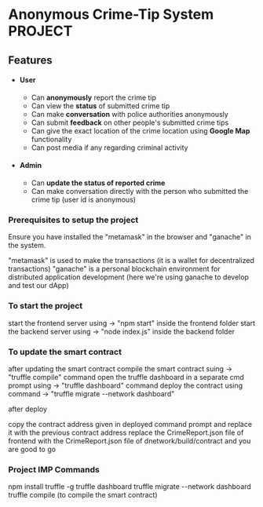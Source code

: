 # Anonymous Crime-Tip System PROJECT

## Features

- #### User
   - Can **anonymously** report the crime tip
   - Can view the **status** of submitted crime tip
   - Can make **conversation** with police authorities anonymously
   - Can submit **feedback** on other people's submitted crime tips
   - Can give the exact location of the crime location using **Google Map** functionality
   - Can post media if any regarding criminal activity
 
- #### Admin
    - Can **update the status of reported crime**
    - Can make conversation directly with the person who submitted the crime tip (user id is anonymous)
 


### Prerequisites to setup the project

Ensure you have installed the "metamask" in the browser and "ganache" in the system. 

"metamask" is used to make the transactions (it is a wallet for decentralized transactions)
"ganache" is a personal blockchain environment for distributed application development 
(here we're using ganache to develop and test our dApp)


### To start the project

start the frontend server using -> "npm start" inside the frontend folder 
start the backend server using -> "node index.js" inside the backend folder


### To update the smart contract

after updating the smart contract
compile the smart contract suing -> "truffle compile" command
open the truffle dashboard in a separate cmd prompt using -> "truffle dashboard" command
deploy the contract using command -> "truffle migrate --network dashboard"

after deploy 

copy the contract address given in deployed command prompt and replace it with the previous contract address
replace the CrimeReport.json file of frontend with the CrimeReport.json file of dnetwork/build/contract and you are good to go





### Project IMP Commands

npm install truffle -g
truffle dashboard
truffle migrate --network dashboard
truffle compile (to compile the smart contract)





